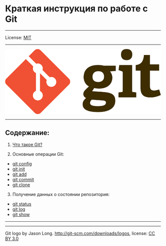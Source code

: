 # Краткая инструкция по работе с Git
___

License: [MIT](License.md)
___
![Git-Logo-2Color](./Git-Logo-2Color.png)
___
## Содержание: 


1. [Что такое Git?](./git.md)

2. Основные операции Git:
- [git config](config.md)
- [git init](init.md)
- [git add](add.md)
- [git commit](commit.md)
- [git clone](clone.md)

3. Получение данных о состоянии репозитория:
- [git status](git%20status.md)
- [git log](git%20log.md)
- [git show](git%20show.md)
___
___
Git logo by Jason Long. http://git-scm.com/downloads/logos, license: [CC BY 3.0](https://creativecommons.org/licenses/by/3.0/)